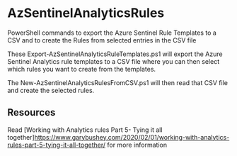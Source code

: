 # AzSentinelAnalyticsRules

PowerShell commands to export the Azure Sentinel Rule Templates to a CSV and to create the Rules from selected entries in the CSV file

These Export-AzSentinelAnalyticsRuleTemplates.ps1 will export the Azure Sentinel Analytics rule templates to a CSV file where you can then select which rules you want to create from the templates.

The New-AzSentinelAnalyticsRulesFromCSV.ps1 will then read that CSV file and create the selected rules.

## Resources

Read  [Working with Analytics rules Part 5- Tying it all together]<https://www.garybushey.com/2020/02/01/working-with-analytics-rules-part-5-tying-it-all-together/> for more information
